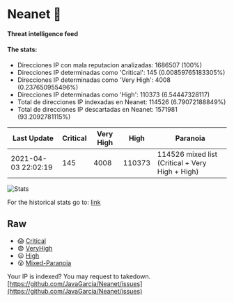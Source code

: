 # Neanet :hocho:
#### Threat intelligence feed
#### The stats:

- Direcciones IP con mala reputacion analizadas: 1686507 (100%)
- Direcciones IP determinadas como 'Critical':  145 (0.00859765183305%)
- Direcciones IP determinadas como 'Very High':  4008 (0.237650955496%)
- Direcciones IP determinadas como 'High':  110373 (6.54447328117)
- Total de direcciones IP indexadas en Neanet:  114526 (6.79072188849%)
- Total de direcciones IP descartadas en Neanet:  1571981 (93.2092781115%)

| Last Update | Critical | Very High | High | Paranoia |
| --- | --- | --- | --- | --- |
| 2021-04-03 22:02:19 | 145 | 4008 | 110373 | 114526 mixed list (Critical + Very High + High)|

![Stats](https://docs.google.com/spreadsheets/d/e/2PACX-1vSnaNMIXVabIpDJjufMlzH7poXnshF3mgd8Is1g9ytUEzVsP5my4Trn8f-xkoLLQ38xpL3HtmUexLo6/pubchart?oid=501124687&format=image)

For the historical stats go to: [link](/stats.csv)
## Raw
- :scream: [Critical](https://raw.githubusercontent.com/JavaGarcia/Neanet/master/blacklists/neanet_critical.txt)
- :fearful: [VeryHigh](https://raw.githubusercontent.com/JavaGarcia/Neanet/master/blacklists/neanet_veryHigh.txtt)
- :frowning: [High](https://raw.githubusercontent.com/JavaGarcia/Neanet/master/blacklists/neanet_high.txt)
- :dizzy_face: [Mixed-Paranoia](https://raw.githubusercontent.com/JavaGarcia/Neanet/master/blacklists/neanet_all.txt)


Your IP is indexed? You may request to takedown. [https://github.com/JavaGarcia/Neanet/issues](https://github.com/JavaGarcia/Neanet/issues)





















































































































































































































































































































































































































































































































































































































































































































































































































































































































































































































































































































































































































































































































































































































































































































































































































































































































































































































































































































































































































































































































































































































































































































































































































































































































































































































































































































































































































































































































































































































































































































































































































































































































































































































































































































































































































































































































































































































































































































































































































































































































































































































































































































































































































































































































































































































































































































































































































































































































































































































































































































































































































































































































































































































































































































































